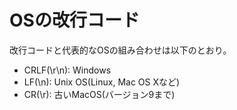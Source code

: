 # OSの改行コード

改行コードと代表的なOSの組み合わせは以下のとおり。

- CRLF(\r\n): Windows
- LF(\n): Unix OS(Linux, Mac OS Xなど)
- CR(\r): 古いMacOS(バージョン9まで)


